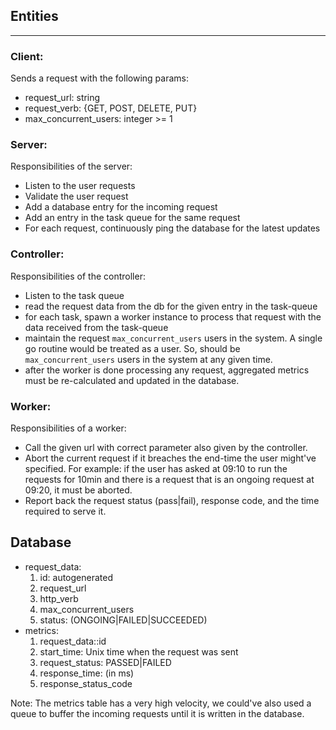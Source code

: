## Entities
---

### Client:
Sends a request with the following params:  
  * request_url: string
  * request_verb: {GET, POST, DELETE, PUT}
  * max_concurrent_users: integer >= 1

### Server:
Responsibilities of the server:
  * Listen to the user requests
  * Validate the user request
  * Add a database entry for the incoming request
  * Add an entry in the task queue for the same request
  * For each request, continuously ping the database for the latest updates


### Controller:
Responsibilities of the controller:
  * Listen to the task queue
  * read the request data from the db for the given entry in the task-queue
  * for each task, spawn a worker instance to process that request with the data received from the task-queue
  * maintain the request `max_concurrent_users` users in the system. A single go routine would be treated as a user. So, should be `max_concurrent_users` users in the system at any given time.
  * after the worker is done processing any request, aggregated metrics must be re-calculated and updated in the database.

### Worker:
Responsibilities of a worker:
  * Call the given url with correct parameter also given by the controller.
  * Abort the current request if it breaches the end-time the user might've specified. For example: if the user has asked at 09:10 to run the requests for 10min and there is a request that is an ongoing request at 09:20, it must be aborted.
  * Report back the request status (pass|fail), response code, and the time required to serve it.


## Database
- request_data:
    1. id: autogenerated
    2. request_url
    3. http_verb
    4. max_concurrent_users
    5. status: (ONGOING|FAILED|SUCCEEDED)
- metrics:
    1. request_data::id
    2. start_time: Unix time when the request was sent  
    3. request_status: PASSED|FAILED
    4. response_time: (in ms)
    5. response_status_code

Note: The metrics table has a very high velocity, we could've also used a queue to buffer the incoming requests until it is written in the database.
